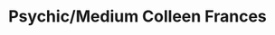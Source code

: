 ---
title: "Psychic/Medium Colleen Frances"
url: /wayne/psychic-medium-colleen-frances/
shop: Allgemein
---